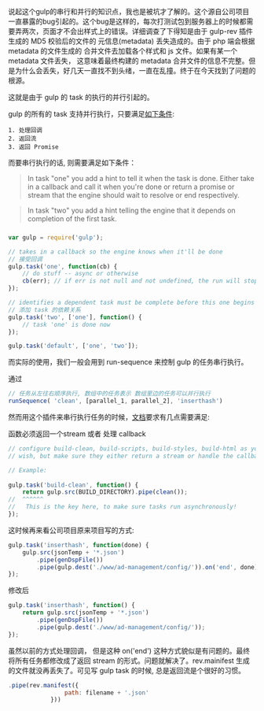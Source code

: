 说起这个gulp的串行和并行的知识点，我也是被坑才了解的。这个源自公司项目一直暴露的bug引起的。这个bug是这样的，每次打测试包到服务器上的时候都需要弄两次，页面才不会出样式上的错误。详细调查了下得知是由于 gulp-rev 插件生成的 MD5 校验后的文件的 元信息(metadata) 丢失造成的。由于 php 端会根据 metadata 的文件生成的 合并文件去加载各个样式和 js 文件。如果有某一个 metadata 文件丢失， 这意味着最终构建的 metadata 合并文件的信息不完整。但是为什么会丢失，好几天一直找不到头绪，一直在乱撞。终于在今天找到了问题的根源。

这就是由于 gulp 的 task 的执行的并行引起的。

gulp 的所有的 task 支持并行执行，只要满足[如下条件](https://github.com/gulpjs/gulp/blob/master/docs/API.md#async-task-support):  

    1. 处理回调
    2. 返回流
    3. 返回 Promise

而要串行执行的话, 则需要满足如下条件：

>In task "one" you add a hint to tell it when the task is done. Either take in a callback and call it when you're done or return a promise or stream that the engine should wait to resolve or end respectively.

>In task "two" you add a hint telling the engine that it depends on completion of the first task.  


###
   
```js
var gulp = require('gulp');

// takes in a callback so the engine knows when it'll be done
// 接受回调
gulp.task('one', function(cb) {
    // do stuff -- async or otherwise
    cb(err); // if err is not null and not undefined, the run will stop, and note that it failed
});

// identifies a dependent task must be complete before this one begins
// 添加 task 的依赖关系
gulp.task('two', ['one'], function() {
    // task 'one' is done now
});

gulp.task('default', ['one', 'two']);
```


而实际的使用，我们一般会用到 run-sequence 来控制 gulp 的任务串行执行。

通过 


```js
// 任务从左往右顺序执行, 数组中的任务表示 数组里边的任务可以并行执行
runSequence( 'clean', [parallel_1, parallel_2], 'inserthash')
```


然而用这个插件来串行执行任务的时候，[文档](https://www.npmjs.com/package/run-sequence)要求有几点需要满足:

函数必须返回一个stream 或者 处理 callback


```js
// configure build-clean, build-scripts, build-styles, build-html as you 
// wish, but make sure they either return a stream or handle the callback 

// Example: 
 
gulp.task('build-clean', function() {
    return gulp.src(BUILD_DIRECTORY).pipe(clean());
//  ^^^^^^ 
//   This is the key here, to make sure tasks run asynchronously! 
});
```


这时候再来看公司项目原来项目写的方式:

```js
gulp.task('inserthash', function(done) {
    gulp.src(jsonTemp + '*.json')
        .pipe(genDspFile())
        .pipe(gulp.dest('./www/ad-management/config/')).on('end', done);
});
```

修改后


```js
gulp.task('inserthash', function() {
    return gulp.src(jsonTemp + '*.json')
        .pipe(genDspFile())
        .pipe(gulp.dest('./www/ad-management/config/'));
});
```

虽然以前的方式处理回调， 但是这种 on('end') 这种方式貌似是有问题的。最终将所有任务都修改成了返回 stream 的形式。问题就解决了。rev.mainifest 生成的文件就没再丢失了。可见写 gulp task 的时候, 总是返回流是个很好的习惯。


```js
.pipe(rev.manifest({
                path: filename + '.json'
            }))

```